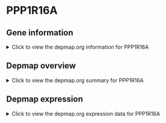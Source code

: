 <h1>PPP1R16A</h1>

<h2>Gene information</h2>
<details>
  <summary>Click to view the depmap.org information for PPP1R16A</summary>
  <iframe src="https://depmap.org/portal/gene/PPP1R16A?tab=about" style="border:none;width:100%;height:800px"></iframe>
</details>

<h2>Depmap overview</h2>
<details>
  <summary>Click to view the depmap.org summary for PPP1R16A</summary>
  <iframe src="https://depmap.org/portal/gene/PPP1R16A?tab=overview" style="border:none;width:100%;height:800px"></iframe>
</details>

<h2>Depmap expression</h2>
<details>
  <summary>Click to view the depmap.org expression data for PPP1R16A</summary>
  <iframe src="https://depmap.org/portal/gene/PPP1R16A?tab=characterization" style="border:none;width:100%;height:800px"></iframe>
</details>


<!--
<h2>Reactome Pathway diagram</h2>
PNAME
-->


